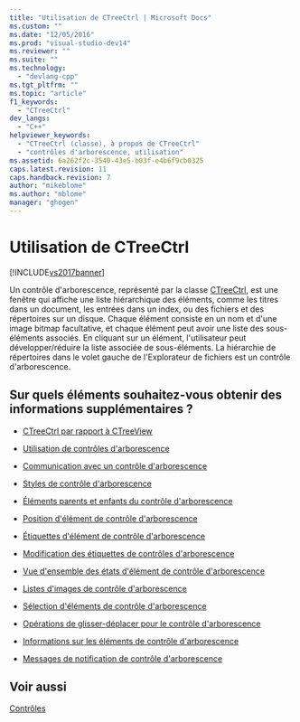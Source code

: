 ```yaml
---
title: "Utilisation de CTreeCtrl | Microsoft Docs"
ms.custom: ""
ms.date: "12/05/2016"
ms.prod: "visual-studio-dev14"
ms.reviewer: ""
ms.suite: ""
ms.technology: 
  - "devlang-cpp"
ms.tgt_pltfrm: ""
ms.topic: "article"
f1_keywords: 
  - "CTreeCtrl"
dev_langs: 
  - "C++"
helpviewer_keywords: 
  - "CTreeCtrl (classe), à propos de CTreeCtrl"
  - "contrôles d'arborescence, utilisation"
ms.assetid: 6a262f2c-3540-43e5-b03f-e4b6f9cb0325
caps.latest.revision: 11
caps.handback.revision: 7
author: "mikeblome"
ms.author: "mblome"
manager: "ghogen"
---
```

# Utilisation de CTreeCtrl
[!INCLUDE[vs2017banner](../assembler/inline/includes/vs2017banner.md)]

Un contrôle d'arborescence, représenté par la classe [CTreeCtrl](../mfc/reference/ctreectrl-class.md), est une fenêtre qui affiche une liste hiérarchique des éléments, comme les titres dans un document, les entrées dans un index, ou des fichiers et des répertoires sur un disque.  Chaque élément consiste en un nom et d'une image bitmap facultative, et chaque élément peut avoir une liste des sous\-éléments associés.  En cliquant sur un élément, l'utilisateur peut développer\/réduire la liste associée de sous\-éléments.  La hiérarchie de répertoires dans le volet gauche de l'Explorateur de fichiers est un contrôle d'arborescence.  
  
## Sur quels éléments souhaitez\-vous obtenir des informations supplémentaires ?  
  
-   [CTreeCtrl par rapport à CTreeView](../mfc/ctreectrl-vs-ctreeview.md)  
  
-   [Utilisation de contrôles d'arborescence](../mfc/using-tree-controls.md)  
  
-   [Communication avec un contrôle d'arborescence](../mfc/communicating-with-a-tree-control.md)  
  
-   [Styles de contrôle d'arborescence](../mfc/tree-control-styles.md)  
  
-   [Éléments parents et enfants du contrôle d'arborescence](../mfc/tree-control-parent-and-child-items.md)  
  
-   [Position d'élément de contrôle d'arborescence](../mfc/tree-control-item-position.md)  
  
-   [Étiquettes d'élément de contrôle d'arborescence](../mfc/tree-control-item-labels.md)  
  
-   [Modification des étiquettes de contrôles d'arborescence](../mfc/tree-control-label-editing.md)  
  
-   [Vue d'ensemble des états d'élément de contrôle d'arborescence](../mfc/tree-control-item-states-overview.md)  
  
-   [Listes d'images de contrôle d'arborescence](../mfc/tree-control-image-lists.md)  
  
-   [Sélection d'éléments de contrôle d'arborescence](../mfc/tree-control-item-selection.md)  
  
-   [Opérations de glisser\-déplacer pour le contrôle d'arborescence](../mfc/tree-control-drag-and-drop-operations.md)  
  
-   [Informations sur les éléments de contrôle d'arborescence](../mfc/tree-control-item-information.md)  
  
-   [Messages de notification de contrôle d'arborescence](../mfc/tree-control-notification-messages.md)  
  
## Voir aussi  
 [Contrôles](../mfc/controls-mfc.md)